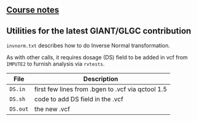 ## [Course notes](https://github.com/jinghuazhao/GWAS/blob/master/GWAS.md)

## Utilities for the latest GIANT/GLGC contribution

`invnorm.txt` describes how to do Inverse Normal transformation.

As with other calls, it requires  dosage (DS) field to be added in vcf from `IMPUTE2` to furnish analysis via `rvtests`.

File    | Description 
--------|------------
`DS.in` | first few lines from .bgen to .vcf via qctool 1.5
`DS.sh` | code to add DS field in the .vcf
`DS.out`| the new .vcf
